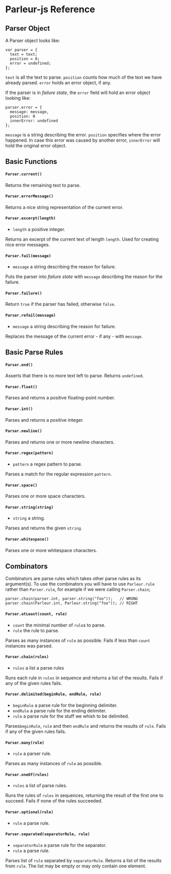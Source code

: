 # Parleur-js Reference
## Parser Object
A Parser object looks like:
```
var parser = {
  text = text;
  position = 0;
  error = undefined;
};
```
`text` is all the text to parse. `position` counts how much of the text we have already parsed. `error` holds an error object, if any.

If the parser is in *failure state*, the `error` field will hold an error object looking like:

```
parser.error = {
  message: message,
  position: 0
  innerError: undefined
};
```
`message` is a string describing the error. `position` specifies where the error happened. In case this error was caused by another error,
`innerError` will hold the original error object.

## Basic Functions

#### `Parser.current()`
Returns the remaining text to parse.

#### `Parser.errorMessage()`
Returns a nice string representation of the current error.

#### `Parser.excerpt(length)`
* `length` a positive integer.

Returns an excerpt of the current text of length `length`. Used for creating nice error messages.

#### `Parser.fail(message)`
* `message` a string describing the reason for failure.

Puts the parser into *failure state* with `message` describing the reason for the failure.

#### `Parser.failure()`
Return `true` if the parser has failed, otherwise `false`.

#### `Parser.refail(message)`
* `message` a string describing the reason for failure.

Replaces the message of the current error - if any - with `message`.

## Basic Parse Rules
#### `Parser.end()`
Asserts that there is no more text left to parse. Returns `undefined`.

#### `Parser.float()`
Parses and returns a positive floating-point number.

#### `Parser.int()`
Parses and returns a positive integer.

#### `Parser.newline()`
Parses and returns one or more newline characters.

#### `Parser.regex(pattern)`
* `pattern` a regex pattern to parse.

Parses a match for the regular expression `pattern`.

#### `Parser.space()`
Parses one or more space characters.

#### `Parser.string(string)`
* `string` a string.

Parses and returns the given `string`.

#### `Parser.whitespace()`
Parses one or more whitespace characters.

## Combinators
Combinators are parse rules which takes other parse rules as its argument(s). To use the combinators you will have to use `Parleur.rule`
rather than `Parser.rule`, for example if we were calling `Parser.chain`;

```
parser.chain(parser.int, parser.string("foo"));   // WRONG
parser.chain(Parleur.int, Parleur.string("foo")); // RIGHT
```

#### `Parser.atLeast(count, rule)`
* `count` the minimal number of `rule`s to parse.
* `rule` the rule to parse.

Parses as many instances of `rule` as possible. Fails if less than `count` instances was parsed.

#### `Parser.chain(rules)`
* `rules` a list a parse rules

Runs each rule in `rules` in sequence and returns a list of the results. Fails if any of the given rules fails.

#### `Parser.delimited(beginRule, endRule, rule)`
* `beginRule` a parse rule for the beginning delimiter.
* `endRule` a parse rule for the ending delimiter.
* `rule` a parse rule for the stuff we whish to be delimited.

Parses`beginRule`, `rule` and then `endRule` and returns the results of `rule`. Fails if any of the given rules fails.

#### `Parser.many(rule)`
* `rule` a parser rule.

Parses as many instances of `rule` as possible.

#### `Parser.oneOf(rules)`
* `rules` a list of parse rules.

Runs the rules of `rules` in sequences, returning the result of the first one to succeed. Fails if none
of the rules succeeded.

#### `Parser.optional(rule)`
* `rule` a parse rule.

#### `Parser.separated(separatorRule, rule)`
* `separatorRule` a parse rule for the separator.
* `rule` a parse rule.

Parses list of `rule` separated by `separatorRule`. Returns a list of the results from `rule`. The list may be empty or may only
contain one element.

